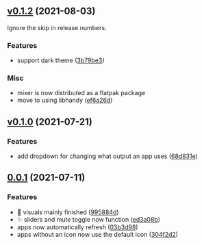 ## [v0.1.2](https://github.com/ChildishGiant/Mixer/compare/v0.1.0...v0.1.2) (2021-08-03)
Ignore the skip in release numbers.
### Features

* support dark theme ([3b79be3](https://github.com/ChildishGiant/Mixer/commit/3b79be3a43b895491871f7404c1ab0388e3ae9fd))

### Misc

* mixer is now distributed as a flatpak package
* move to using libhandy ([ef6a26d](https://github.com/ChildishGiant/mixer/commit/ef6a26d7d5f98cbb47c6fed9609306965bfec9d7))


## [v0.1.0](https://github.com/ChildishGiant/Mixer/compare/0.0.1...v0.1.0) (2021-07-21)

### Features

* add dropdown for changing what output an app uses ([68d831e](https://github.com/ChildishGiant/Mixer/commit/68d831eb249d6c7b4c593cd9e4ac1807eb648edc))



## [0.0.1](https://github.com/ChildishGiant/Mixer/compare/f5c29056c4e66951ac5b5b1a06b604e02dd9c05a...0.0.1) (2021-07-11)

### Features

* :tada: visuals mainly finished ([995884d](https://github.com/ChildishGiant/Mixer/commit/995884d1467072b74af2ab90f45d39b6823eff1a))
* ✨️ sliders and mute toggle now function ([ed3a08b](https://github.com/ChildishGiant/Mixer/commit/ed3a08bcec30c5fd10514aa17dd4fc199a169ef6))
* apps now automatically refresh ([03b3d98](https://github.com/ChildishGiant/Mixer/commit/03b3d98517227c1fb7f1e28bd172bc4b433b0f52))
* apps without an icon now use the default icon ([304f2d2](https://github.com/ChildishGiant/Mixer/commit/304f2d28a0b39a59b9e26afdd6c36f870cef693f))



